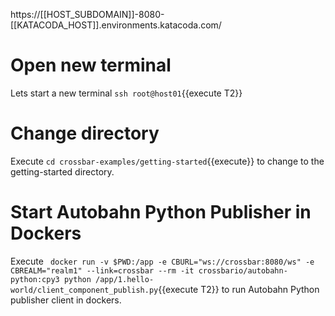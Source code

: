 https://[[HOST_SUBDOMAIN]]-8080-[[KATACODA_HOST]].environments.katacoda.com/

# Open new terminal 
Lets start a new terminal `ssh root@host01`{{execute T2}} 

# Change directory
Execute `cd crossbar-examples/getting-started`{{execute}} to change to the getting-started directory.

# Start Autobahn Python Publisher in Dockers 
Execute ` docker run -v $PWD:/app -e CBURL="ws://crossbar:8080/ws" -e CBREALM="realm1" --link=crossbar --rm -it crossbario/autobahn-python:cpy3 python /app/1.hello-world/client_component_publish.py`{{execute T2}} to run Autobahn Python publisher client in dockers.

